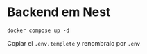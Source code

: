 # Backend em Nest

```
docker compose up -d
```

Copiar el ```.env.templete``` y renombralo por ```.env```